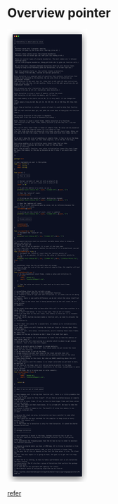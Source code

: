 # Overview pointer

![](../../../assets/pointer05.png)

[refer ](https://github.com/hoanhan101/ultimate-go/blob/master/go/language/pointer.go)
